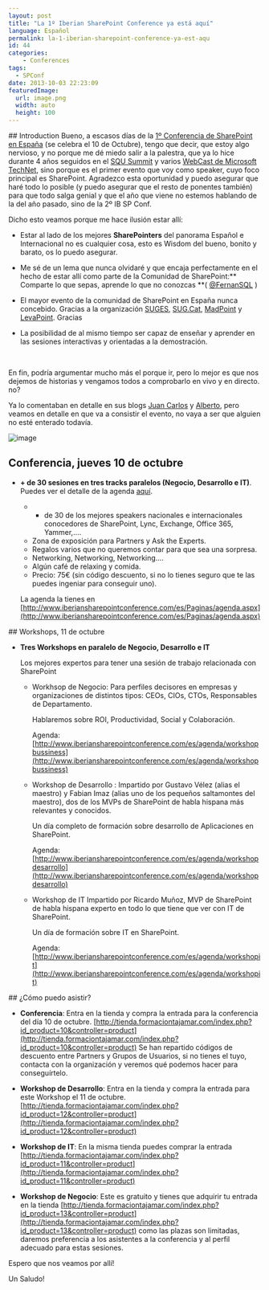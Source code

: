 ```yaml
---
layout: post
title: "La 1º Iberian SharePoint Conference ya está aquí"
language: Español
permalink: la-1-iberian-sharepoint-conference-ya-est-aqu
id: 44
categories:
    - Conferences
tags:
  - SPConf
date: 2013-10-03 22:23:09
featuredImage: 
  url: image.png
  width: auto
  height: 100
---
```


## Introduction
Bueno, a escasos días de la [1º Conferencia de SharePoint en España](http://www.iberiansharepointconference.com) (se celebra el 10 de Octubre), tengo que decir, que estoy algo nervioso, y no porque me dé miedo salir a la palestra, que ya lo hice durante 4 años seguidos en el [SQU Summit](http://summit.solidq.com) y varios [WebCast de Microsoft TechNet](http://social.technet.microsoft.com/Search/es-ES?query=jose%20quinto%20zamora&ac=5), sino porque es el primer evento que voy como speaker, cuyo foco principal es SharePoint. Agradezco esta oportunidad y puedo asegurar que haré todo lo posible (y puedo asegurar que el resto de ponentes también) para que todo salga genial y que el año que viene no estemos hablando de la del año pasado, sino de la 2º IB SP Conf.

Dicho esto veamos porque me hace ilusión estar allí:

- Estar al lado de los mejores **SharePointers** del panorama Español e Internacional no es cualquier cosa, esto es Wisdom del bueno, bonito y barato, os lo puedo asegurar. 

- Me sé de un lema que nunca olvidaré y que encaja perfectamente en el hecho de estar allí como parte de la Comunidad de SharePoint:** Comparte lo que sepas, aprende lo que no conozcas **( [@FernanSQL](https://twitter.com/FernanSQL) ) 

- El mayor evento de la comunidad de SharePoint en España nunca concebido. Gracias a la organización [SUGES](http://www.suges.es), [SUG.Cat](http://sugcat.cat), [MadPoint](http://www.madpoint.org.es/) y [LevaPoint](http://levapoint.es). Gracias 

- La posibilidad de al mismo tiempo ser capaz de enseñar y aprender en las sesiones interactivas y orientadas a la demostración.

&nbsp;

En fin, podría argumentar mucho más el porque ir, pero lo mejor es que nos dejemos de historias y vengamos todos a comprobarlo en vivo y en directo. no?

Ya lo comentaban en detalle en sus blogs [Juan Carlos](https://twitter.com/jcgm1978) y [Alberto](https://twitter.com/adiazcan), pero veamos en detalle en que va a consistir el evento, no vaya a ser que alguien no esté enterado todavía. 

![image](./image.png)

## Conferencia, jueves 10 de octubre

*   **+ de 30 sesiones en tres tracks paralelos (Negocio, Desarrollo e IT)**. Puedes ver el detalle de la agenda [aquí](http://www.iberiansharepointconference.com/es/Paginas/agenda.aspx).

    - + de 30 de los mejores speakers nacionales e internacionales conocedores de SharePoint, Lync, Exchange, Office 365, Yammer,….
    - Zona de exposición para Partners y Ask the Experts.
    - Regalos varios que no queremos contar para que sea una sorpresa.
    - Networking, Networking, Networking….
    - Algún café de relaxing y comida.
    - Precio: 75€ (sin código descuento, si no lo tienes seguro que te las puedes ingeniar para conseguir uno).

    La agenda la tienes en [http://www.iberiansharepointconference.com/es/Paginas/agenda.aspx](http://www.iberiansharepointconference.com/es/Paginas/agenda.aspx)

## Workshops, 11 de octubre

*   **Tres Workshops en paralelo de Negocio, Desarrollo e IT**

    Los mejores expertos para tener una sesión de trabajo relacionada con SharePoint

    - Workhsop de Negocio:
        Para perfiles decisores en empresas y organizaciones de distintos tipos: CEOs, CIOs, CTOs, Responsables de Departamento.

        Hablaremos sobre ROI, Productividad, Social y Colaboración.

        Agenda: [http://www.iberiansharepointconference.com/es/agenda/workshopbussiness](http://www.iberiansharepointconference.com/es/agenda/workshopbussiness)

    - Workshop de Desarrollo :
        Impartido por Gustavo Vélez (alias el maestro) y Fabian Imaz (alias uno de los pequeños saltamontes del maestro), dos de los MVPs de SharePoint de habla hispana más relevantes y conocidos.

        Un día completo de formación sobre desarrollo de Aplicaciones en SharePoint.

        Agenda: [http://www.iberiansharepointconference.com/es/agenda/workshopdesarrollo](http://www.iberiansharepointconference.com/es/agenda/workshopdesarrollo)

    - Workshop de IT
        Impartido por Ricardo Muñoz, MVP de SharePoint de habla hispana experto en todo lo que tiene que ver con IT de SharePoint.

        Un día de formación sobre IT en SharePoint.

        Agenda: [http://www.iberiansharepointconference.com/es/agenda/workshopit](http://www.iberiansharepointconference.com/es/agenda/workshopit)

## ¿Cómo puedo asistir?

- **Conferencia**: Entra en la tienda y compra la entrada para la conferencia del día 10 de octubre. [http://tienda.formaciontajamar.com/index.php?id_product=10&controller=product](http://tienda.formaciontajamar.com/index.php?id_product=10&controller=product) Se han repartido códigos de descuento entre Partners y Grupos de Usuarios, si no tienes el tuyo, contacta con la organización y veremos qué podemos hacer para conseguírtelo.

- **Workshop de Desarrollo**: Entra en la tienda y compra la entrada para este Workshop el 11 de octubre. [http://tienda.formaciontajamar.com/index.php?id_product=12&controller=product](http://tienda.formaciontajamar.com/index.php?id_product=12&controller=product)

- **Workshop de IT**: En la misma tienda puedes comprar la entrada [http://tienda.formaciontajamar.com/index.php?id_product=11&controller=product](http://tienda.formaciontajamar.com/index.php?id_product=11&controller=product)

- **Workshop de Negocio**: Este es gratuito y tienes que adquirir tu entrada en la tienda [http://tienda.formaciontajamar.com/index.php?id_product=13&controller=product](http://tienda.formaciontajamar.com/index.php?id_product=13&controller=product) como las plazas son limitadas, daremos preferencia a los asistentes a la conferencia y al perfil adecuado para estas sesiones.

Espero que nos veamos por allí! 

Un Saludo!